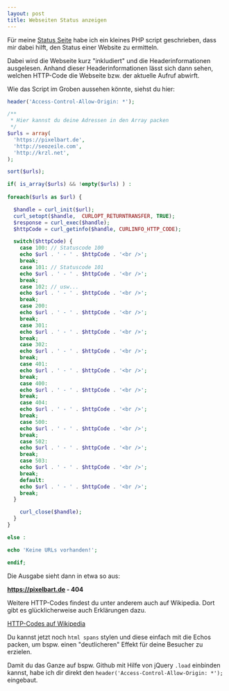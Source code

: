 ```yaml
---
layout: post
title: Webseiten Status anzeigen
---
```


Für meine [Status Seite][pb-status] habe ich ein kleines PHP script geschrieben, dass mir dabei hilft, den Status einer Website zu ermitteln. 

Dabei wird die Webseite kurz "inkludiert" und die Headerinformationen ausgelesen. Anhand dieser Headerinformationen lässt sich dann sehen, welchen HTTP-Code die Webseite bzw. der aktuelle Aufruf abwirft. 

Wie das Script im Groben aussehen könnte, siehst du hier:

```php
header('Access-Control-Allow-Origin: *');  

/**
 * Hier kannst du deine Adressen in den Array packen
 */
$urls = array(
  'https://pixelbart.de',
  'http://seozeile.com',
  'http://krzl.net',	
);

sort($urls);

if( is_array($urls) && !empty($urls) ) :
	
foreach($urls as $url) { 

  $handle = curl_init($url);
  curl_setopt($handle,  CURLOPT_RETURNTRANSFER, TRUE);
  $response = curl_exec($handle);
  $httpCode = curl_getinfo($handle, CURLINFO_HTTP_CODE);

  switch($httpCode) {
    case 100: // Statuscode 100
    echo $url . ' - ' . $httpCode . '<br />';
    break;		
    case 101: // Statuscode 101
    echo $url . ' - ' . $httpCode . '<br />';
    break;		
    case 102: // usw...
    echo $url . ' - ' . $httpCode . '<br />';
    break;	
    case 200:
    echo $url . ' - ' . $httpCode . '<br />';
    break;		
    case 301:
    echo $url . ' - ' . $httpCode . '<br />';
    break;		
    case 302:
    echo $url . ' - ' . $httpCode . '<br />';
    break;		
    case 401:
    echo $url . ' - ' . $httpCode . '<br />';
    break;
    case 400:
    echo $url . ' - ' . $httpCode . '<br />';
    break;
    case 404:
    echo $url . ' - ' . $httpCode . '<br />';
    break;
    case 500:
    echo $url . ' - ' . $httpCode . '<br />';
    break;
    case 502:
    echo $url . ' - ' . $httpCode . '<br />';
    break;
    case 503:
    echo $url . ' - ' . $httpCode . '<br />';
    break;
    default:
    echo $url . ' - ' . $httpCode . '<br />';		
    break;
  }

    curl_close($handle);			
  }
}

else :

echo 'Keine URLs vorhanden!';

endif;
```

Die Ausgabe sieht dann in etwa so aus:

**https://pixelbart.de - 404**

Weitere HTTP-Codes findest du unter anderem auch auf Wikipedia. Dort gibt es glücklicherweise auch Erklärungen dazu.

[HTTP-Codes auf Wikipedia][wikipedia-http]

Du kannst jetzt noch `html spans` stylen und diese einfach mit die Echos packen, um bspw. einen "deutlicheren" Effekt für deine Besucher zu erzielen.

Damit du das Ganze auf bspw. Github mit Hilfe von jQuery `.load` einbinden kannst, habe ich dir direkt den `header('Access-Control-Allow-Origin: *');` eingebaut.

[wikipedia-http]: https://de.wikipedia.org/wiki/HTTP-Statuscode
[pb-status]: https://pixelbart.github.io/status
